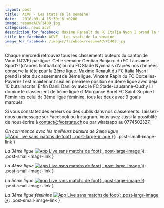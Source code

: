 ```yaml
---
layout: post
title:  ACVF - Les stats de la semaine
date:   2016-09-14 15:30:16 +0200
image: resumeACVF1409.jpg
categories: news acvf
description_for_facebook: Maxime Renault du FC Italia Nyon I prend la tête du classement de 3ème ligue. Vincent Rapin du FC Corcelles-Payerne I est maintenant seul en première position avec déjà 10 buts inscrits!
title_for_facebook: ACVF - Les stats de la semaine
image_for_facebook: /images/facebook/resumeACVF1409.jpg
---
```

Chaque mercredi retrouvez tous les classements buteurs du canton de Vaud (ACVF) par ligue. Cette semaine Gentian Bunjaku du FC Lausanne-Sport?! (d'après football.ch) ou du FC Stade Nyonnais d'après nos données conserve la tête pour la 2ème ligue. Maxime Renault du FC Italia Nyon I prend la tête du classement de 3ème ligue. Vincent Rapin du FC Corcelles-Payerne I est maintenant seul en première position en 4ème ligue avec déjà 10 buts inscrits! Enfin Daniil Danilov avec le FC Stade-Lausanne-Ouchy III domine le classement de 5ème ligue et Morganne Borel FC Saint-Sulpice I Féminines celui de 3ème ligue féminine, tous les deux avec 9 goals marqués.

Si vous constatez des erreurs ou des oublis dans nos classements. Laissez-nous un message sur Facebook ou Instagram. Vous avez aussi la possiblité de nous écrire à contact@footstats.ch ou par whatsapp au 0774502327.

_On commence avec les meilleurs buteurs de 2ème ligue_
[![App Live sans matchs de foot]({{site.url}}/images/posts/rankings/resumeACVF21409.jpg){: .post-large-image }]({{site.url}}/images/posts/rankings/resumeACVF21409.jpg){: .post-small-image-link }

_La 3ème ligue_
[![App Live sans matchs de foot]({{site.url}}/images/posts/rankings/resumeACVF31409.jpg){: .post-large-image }]({{site.url}}/images/posts/rankings/resumeACVF31409.jpg){: .post-small-image-link }

_La 4ème ligue_
[![App Live sans matchs de foot]({{site.url}}/images/posts/rankings/resumeACVF41409.jpg){: .post-large-image }]({{site.url}}/images/posts/rankings/resumeACVF41409.jpg){: .post-small-image-link }

_La 5ème ligue_
[![App Live sans matchs de foot]({{site.url}}/images/posts/rankings/resumeACVF51409.jpg){: .post-large-image }]({{site.url}}/images/posts/rankings/resumeACVF51409.jpg){: .post-small-image-link }

_La 3ème ligue féminine_
[![App Live sans matchs de foot]({{site.url}}/images/posts/rankings/resumeACVF301409.jpg){: .post-large-image }]({{site.url}}/images/posts/rankings/resumeACVF301409.jpg){: .post-small-image-link } 